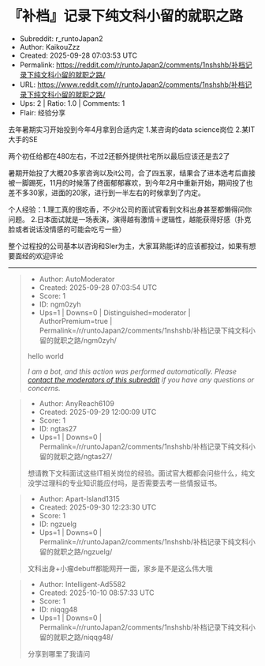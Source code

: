# 『补档』记录下纯文科小留的就职之路

- Subreddit: r_runtoJapan2
- Author: KaikouZzz
- Created: 2025-09-28 07:03:53 UTC
- Permalink: https://reddit.com/r/runtoJapan2/comments/1nshshb/补档记录下纯文科小留的就职之路/
- URL: https://www.reddit.com/r/runtoJapan2/comments/1nshshb/补档记录下纯文科小留的就职之路/
- Ups: 2 | Ratio: 1.0 | Comments: 1
- Flair: 经验分享


去年暑期实习开始投到今年4月拿到合适内定 1.某咨询的data science岗位
2.某IT大手的SE

两个初任给都在480左右，不过2还额外提供社宅所以最后应该还是去2了

暑期开始投了大概20多家咨询以及it公司，合了四五家，结果合了进本选考后直接被一脚踢死，11月的时候落了终面郁郁寡欢，到今年2月中重新开始，期间投了也差不多30家，进面的20家，进行到一半左右的时候拿到了内定。

个人经验：1.理工真的很吃香，不少it公司的面试官看到文科出身甚至都懒得问你问题。
2.日本面试就是一场表演，演得越有激情＋逻辑性，越能获得好感（扑克脸或者说话没情感的可能会吃亏一些）

整个过程投的公司基本以咨询和SIer为主，大家耳熟能详的应该都投过，如果有想要面经的欢迎评论


---

> - Author: AutoModerator
> - Created: 2025-09-28 07:03:54 UTC
> - Score: 1
> - ID: ngm0zyh
> - Ups=1 | Downs=0 | Distinguished=moderator | AuthorPremium=true | Permalink=/r/runtoJapan2/comments/1nshshb/补档记录下纯文科小留的就职之路/ngm0zyh/
>
> hello world
> 
> *I am a bot, and this action was performed automatically. Please [contact the moderators of this subreddit](/message/compose/?to=/r/runtoJapan2) if you have any questions or concerns.*

> - Author: AnyReach6109
> - Created: 2025-09-29 12:00:09 UTC
> - Score: 1
> - ID: ngtas27
> - Ups=1 | Downs=0 | Permalink=/r/runtoJapan2/comments/1nshshb/补档记录下纯文科小留的就职之路/ngtas27/
>
> 想请教下文科面试这些IT相关岗位的经验。面试官大概都会问些什么，纯文没学过理科的专业知识能应付吗，是否需要去考一些情报证书。

> - Author: Apart-Island1315
> - Created: 2025-09-30 12:23:30 UTC
> - Score: 1
> - ID: ngzuelg
> - Ups=1 | Downs=0 | Permalink=/r/runtoJapan2/comments/1nshshb/补档记录下纯文科小留的就职之路/ngzuelg/
>
> 文科出身+小瘤debuff都能网开一面，家乡是不是这么伟大哦

> - Author: Intelligent-Ad5582
> - Created: 2025-10-10 08:57:33 UTC
> - Score: 1
> - ID: niqqg48
> - Ups=1 | Downs=0 | Permalink=/r/runtoJapan2/comments/1nshshb/补档记录下纯文科小留的就职之路/niqqg48/
>
> 分享到哪里了我请问
